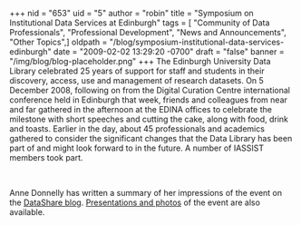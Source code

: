 +++
nid = "653"
uid = "5"
author = "robin"
title = "Symposium on Institutional Data Services at Edinburgh"
tags = [ "Community of Data Professionals", "Professional Development", "News and Announcements", "Other Topics",]
oldpath = "/blog/symposium-institutional-data-services-edinburgh"
date = "2009-02-02 13:29:20 -0700"
draft = "false"
banner = "/img/blog/blog-placeholder.png"
+++
The Edinburgh University Data Library celebrated 25 years of support for
staff and students in their discovery, access, use and management of
research datasets. On 5 December 2008, following on from the Digital
Curation Centre international conference held in Edinburgh that week,
friends and colleagues from near and far gathered in the afternoon at
the EDINA offices to celebrate the milestone with short speeches and
cutting the cake, along with food, drink and toasts. Earlier in the day,
about 45 professionals and academics gathered to consider the
significant changes that the Data Library has been part of and might
look forward to in the future. A number of IASSIST members took part.

 

Anne Donnelly has written a summary of her impressions of the event on
the [DataShare
blog](http://jisc-datashare.blogspot.com/2009/01/symposium-on-institutional-data.html).
[Presentations and
photos](http://datalib.ed.ac.uk/25anniversary/index.html) of the event
are also available.
